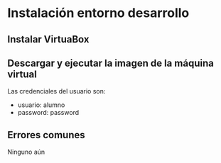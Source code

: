 # Instalación entorno desarrollo

## Instalar VirtuaBox

## Descargar y ejecutar la imagen de la máquina virtual

Las credenciales del usuario son:
- usuario: alumno
- password: password

## Errores comunes

Ninguno aún
